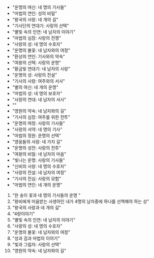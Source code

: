 
- "운명의 여신: 네 명의 기사들"
- "마법의 연인: 성의 비밀"
- "왕국의 사랑: 네 개의 길"
- "기사단의 연대기: 사랑의 선택"
- "별빛 속의 인연: 네 남자의 이야기"
- "마법의 심장: 사랑의 전쟁"
- "사랑의 성: 네 명의 수호자"
- "운명의 불꽃: 네 남자와의 여정"
- "환상의 연인: 기사와의 약속"
- "여왕의 선택: 사랑의 운명"
- "황금빛 연대기: 네 남자의 사랑"
- "운명의 성: 사랑의 전설"
- "기사의 사랑: 여주와의 서사"
- "별의 여신: 네 개의 운명"
- "마법의 성: 네 명의 보호자"
- "사랑의 연대: 네 남자의 서사"
- ""
- "영원의 약속: 네 남자와의 길"
- "기사의 심장: 여주를 위한 전투"
- "운명의 여정: 사랑의 기사들"
- "사랑의 서약: 네 명의 기사"
- "마법의 정원: 운명의 선택"
- "영웅들의 사랑: 네 가지 길"
- "운명의 성전: 사랑의 전투"
- "여왕의 비밀: 네 남자의 마음"
- "빛나는 운명: 사랑의 기사들"
- "신비의 사랑: 네 명의 수호자"
- "사랑의 전설: 네 남자의 여정"
- "기사의 진심: 사랑의 모험"
- "마법의 연인: 네 개의 운명"


1. "한 송이 꽃과 네 명의 기사들의 운명 "
2. "왕비에게 미움받는 사생아인 내가 4명의 남자중에 하나를 선책해야 하는 상"
3. "왕국의 사랑과 네 개의 길"
4. "4랑이야기"
5. "별빛 속의 인연: 네 남자의 이야기"
6. "사랑의 성: 네 명의 수호자"
7. "운명의 불꽃: 네 남자와의 여정"
8. "성과 검과 마법의 이야기"
9. "빛과 그림자: 사랑의 선택"
10. "영원의 약속: 네 남자와의 길"

